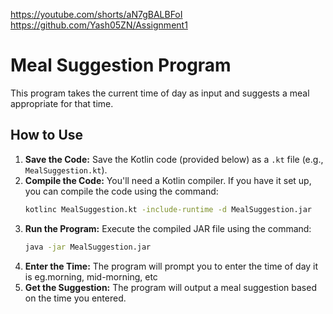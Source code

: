 https://youtube.com/shorts/aN7gBALBFoI
https://github.com/Yash05ZN/Assignment1

# Meal Suggestion Program 
This program takes the current time of day as input and suggests a meal appropriate for that time.

## How to Use
1.  **Save the Code:** Save the Kotlin code (provided below) as a `.kt` file (e.g., `MealSuggestion.kt`).
2.  **Compile the Code:** You'll need a Kotlin compiler. If you have it set up, you can compile the code using the command:
    ```bash
    kotlinc MealSuggestion.kt -include-runtime -d MealSuggestion.jar
    ```
3.  **Run the Program:** Execute the compiled JAR file using the command:
    ```bash
    java -jar MealSuggestion.jar
    ```
4.  **Enter the Time:** The program will prompt you to enter the time of day it is eg.morning, mid-morning, etc
5.  **Get the Suggestion:** The program will output a meal suggestion based on the time you entered.
